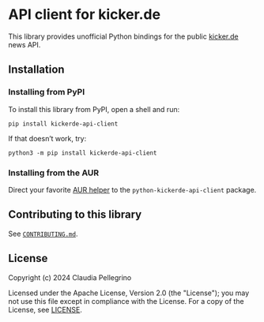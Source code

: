 # API client for kicker.de

This library provides unofficial Python bindings for the public
[kicker.de](https://kicker.de) news API.

## Installation

### Installing from PyPI

To install this library from PyPI, open a shell and run:

```shell
pip install kickerde-api-client
```

If that doesn’t work, try:

```shell
python3 -m pip install kickerde-api-client
```

### Installing from the AUR

Direct your favorite
[AUR helper](https://wiki.archlinux.org/title/AUR_helpers) to the
`python-kickerde-api-client` package.

## Contributing to this library

See [`CONTRIBUTING.md`](https://github.com/claui/kickerde-api-client/blob/main/CONTRIBUTING.md).

## License

Copyright (c) 2024 Claudia Pellegrino

Licensed under the Apache License, Version 2.0 (the "License");
you may not use this file except in compliance with the License.
For a copy of the License, see [LICENSE](LICENSE).
